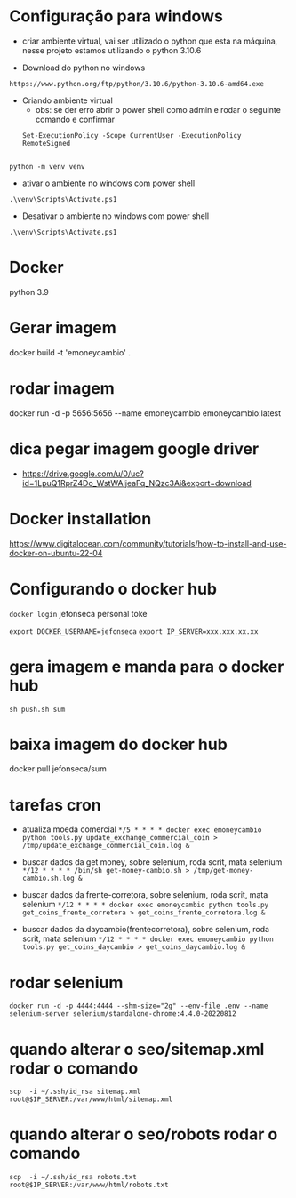 # Configuração para windows

- criar ambiente virtual, vai ser utilizado o python que esta na máquina, nesse projeto estamos utilizando o python 3.10.6

- Download do python no windows
```
https://www.python.org/ftp/python/3.10.6/python-3.10.6-amd64.exe
```

- Criando ambiente virtual
    - obs: se der erro abrir o power shell como admin e rodar o seguinte comando e confirmar
    ```
    Set-ExecutionPolicy -Scope CurrentUser -ExecutionPolicy RemoteSigned
    ```
```

python -m venv venv
```

- ativar o ambiente no windows com power shell
```
.\venv\Scripts\Activate.ps1
```
- Desativar o ambiente no windows com power shell
```
.\venv\Scripts\Activate.ps1
```

# Docker
python 3.9


# Gerar imagem
docker build -t 'emoneycambio' .

# rodar imagem
docker run -d -p 5656:5656 --name emoneycambio emoneycambio:latest

# dica pegar imagem google driver
- https://drive.google.com/u/0/uc?id=1LpuQ1RprZ4Do_WstWAIjeaFq_NQzc3Ai&export=download

# Docker installation
https://www.digitalocean.com/community/tutorials/how-to-install-and-use-docker-on-ubuntu-22-04

# Configurando o docker hub
`docker login`
jefonseca
personal toke


`export DOCKER_USERNAME=jefonseca`
`export IP_SERVER=xxx.xxx.xx.xx`

# gera imagem e manda para o docker hub
`sh push.sh sum`

# baixa imagem do docker hub
docker pull jefonseca/sum


# tarefas cron

- atualiza moeda comercial
`*/5 * * * * docker exec emoneycambio python tools.py update_exchange_commercial_coin > /tmp/update_exchange_commercial_coin.log &`


- buscar dados da get money, sobre selenium, roda scrit, mata selenium
`*/12 * * * * /bin/sh get-money-cambio.sh > /tmp/get-money-cambio.sh.log &`

- buscar dados da frente-corretora, sobre selenium, roda scrit, mata selenium
`*/12 * * * * docker exec emoneycambio python tools.py get_coins_frente_corretora > get_coins_frente_corretora.log &`

- buscar dados da daycambio(frentecorretora), sobre selenium, roda scrit, mata selenium
`*/12 * * * * docker exec emoneycambio python tools.py get_coins_daycambio > get_coins_daycambio.log &`

# rodar selenium
`docker run -d -p 4444:4444 --shm-size="2g" --env-file .env --name selenium-server selenium/standalone-chrome:4.4.0-20220812`

# quando alterar o seo/sitemap.xml rodar o comando
`scp  -i ~/.ssh/id_rsa sitemap.xml root@$IP_SERVER:/var/www/html/sitemap.xml`

# quando alterar o seo/robots rodar o comando
`scp  -i ~/.ssh/id_rsa robots.txt root@$IP_SERVER:/var/www/html/robots.txt`
